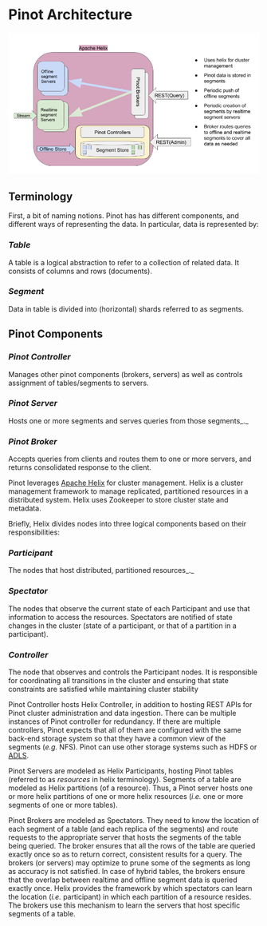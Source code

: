 # Pinot Architecture

![Pinot Architecture Overview](../../.gitbook/assets/pinot-architecture.png)

## Terminology

First, a bit of naming notions. Pinot has has different components, and different ways of representing the data. In particular, data is represented by:

### _Table_

A table is a logical abstraction to refer to a collection of related data. It consists of columns and rows \(documents\).

### _**Segment**_

Data in table is divided into \(horizontal\) shards referred to as segments.

## Pinot Components

### _Pinot Controller_

Manages other pinot components \(brokers, servers\) as well as controls assignment of tables/segments to servers.

### _Pinot Server_

Hosts one or more segments and serves queries from those segments_._

### _Pinot Broker_

Accepts queries from clients and routes them to one or more servers, and returns consolidated response to the client.

Pinot leverages [Apache Helix](http://helix.apache.org/) for cluster management. Helix is a cluster management framework to manage replicated, partitioned resources in a distributed system. Helix uses Zookeeper to store cluster state and metadata.

Briefly, Helix divides nodes into three logical components based on their responsibilities:

### _Participant_

The nodes that host distributed, partitioned resources_._

### _Spectator_

The nodes that observe the current state of each Participant and use that information to access the resources. Spectators are notified of state changes in the cluster \(state of a participant, or that of a partition in a participant\).

### _Controller_

The node that observes and controls the Participant nodes. It is responsible for coordinating all transitions in the cluster and ensuring that state constraints are satisfied while maintaining cluster stability

Pinot Controller hosts Helix Controller, in addition to hosting REST APIs for Pinot cluster administration and data ingestion. There can be multiple instances of Pinot controller for redundancy. If there are multiple controllers, Pinot expects that all of them are configured with the same back-end storage system so that they have a common view of the segments \(_e.g._ NFS\). Pinot can use other storage systems such as HDFS or [ADLS](https://azure.microsoft.com/en-us/services/storage/data-lake-storage/).

Pinot Servers are modeled as Helix Participants, hosting Pinot tables \(referred to as _resources_ in helix terminology\). Segments of a table are modeled as Helix partitions \(of a resource\). Thus, a Pinot server hosts one or more helix partitions of one or more helix resources \(_i.e._ one or more segments of one or more tables\).

Pinot Brokers are modeled as Spectators. They need to know the location of each segment of a table \(and each replica of the segments\) and route requests to the appropriate server that hosts the segments of the table being queried. The broker ensures that all the rows of the table are queried exactly once so as to return correct, consistent results for a query. The brokers \(or servers\) may optimize to prune some of the segments as long as accuracy is not satisfied. In case of hybrid tables, the brokers ensure that the overlap between realtime and offline segment data is queried exactly once. Helix provides the framework by which spectators can learn the location \(_i.e._ participant\) in which each partition of a resource resides. The brokers use this mechanism to learn the servers that host specific segments of a table.

